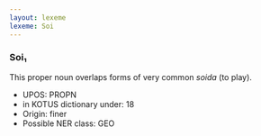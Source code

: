 ```yaml
---
layout: lexeme
lexeme: Soi
---
```


###  Soi₁

This proper noun overlaps forms of very common *soida* (to play).
* UPOS:  PROPN
* in KOTUS dictionary under:  18
* Origin:  finer
* Possible NER class:  GEO

